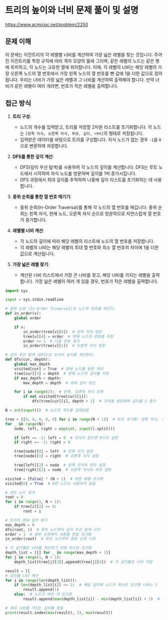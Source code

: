 # 트리의 높이와 너비 문제 풀이 및 설명

https://www.acmicpc.net/problem/2250

## 문제 이해

이 문제는 이진트리의 각 레벨별 너비를 계산하여 가장 넓은 레벨을 찾는 것입니다. 주어진 이진트리를 특정 규칙에 따라 격자 모양의 틀에 그리며, 같은 레벨의 노드는 같은 행에 위치하고, 각 노드는 고유한 열에 위치합니다. 이때, 각 레벨의 너비는 해당 레벨의 가장 오른쪽 노드의 열 번호에서 가장 왼쪽 노드의 열 번호를 뺀 값에 1을 더한 값으로 정의됩니다. 우리는 너비가 가장 넓은 레벨과 그 너비를 계산하여 출력해야 합니다. 만약 너비가 같은 레벨이 여러 개라면, 번호가 작은 레벨을 출력합니다.

## 접근 방식

1. **트리 구성**:
   - 노드의 개수를 입력받고, 트리를 저장할 2차원 리스트를 초기화합니다. 각 노드는 `[왼쪽 자식, 오른쪽 자식, 부모, 깊이, 너비]`의 형태로 저장됩니다.
   - 입력받은 데이터를 바탕으로 트리를 구성합니다. 자식 노드가 없는 경우 `-1`을 `0`으로 변환하여 저장합니다.

2. **DFS를 통한 깊이 계산**:
   - DFS(깊이 우선 탐색)를 사용하여 각 노드의 깊이를 계산합니다. DFS는 루트 노드에서 시작하여 자식 노드를 방문하며 깊이를 1씩 증가시킵니다.
   - DFS 과정에서 최대 깊이를 추적하여 나중에 깊이 리스트를 초기화하는 데 사용합니다.

3. **중위 순회를 통한 열 번호 매기기**:
   - 중위 순회(In-Order Traversal)를 통해 각 노드의 열 번호를 매깁니다. 중위 순회는 왼쪽 자식, 현재 노드, 오른쪽 자식 순으로 방문하므로 자연스럽게 열 번호가 증가합니다.

4. **레벨별 너비 계산**:
   - 각 노드의 깊이에 따라 해당 레벨의 리스트에 노드의 열 번호를 저장합니다.
   - 각 레벨의 너비는 해당 레벨의 최대 열 번호와 최소 열 번호의 차이에 1을 더한 값으로 계산됩니다.

5. **가장 넓은 레벨 찾기**:
   - 계산된 너비 리스트에서 가장 큰 너비를 찾고, 해당 너비를 가지는 레벨을 출력합니다. 가장 넓은 레벨이 여러 개 있을 경우, 번호가 작은 레벨을 출력합니다.

```python
import sys

input = sys.stdin.readline

# 중위 순회 (In-Order Traversal)로 노드의 번호를 매긴다.
def in_order(v):
    global order

    if v:
        in_order(tree[v][0])  # 왼쪽 자식 방문
        tree[v][4] = order  # 현재 노드의 번호를 저장
        order += 1  # 다음 번호 증가
        in_order(tree[v][1])  # 오른쪽 자식 방문

# 깊이 우선 탐색 (DFS)로 트리의 깊이를 계산한다.
def dfs(cur, depth):
    global max_depth
    visited[cur] = True  # 현재 노드를 방문 처리
    tree[cur][3] = depth  # 현재 노드의 깊이를 저장
    if max_depth < depth:
        max_depth = depth  # 최대 깊이 갱신

    for i in range(2):  # 왼쪽, 오른쪽 자식 순회
        if not visited[tree[cur][i]]:
            dfs(tree[cur][i], depth + 1)  # 자식을 방문하며 깊이를 1 증가

N = int(input())  # 노드의 개수를 입력받음

tree = [[0, 0, 0, 0, 0] for i in range(N + 1)]  # 트리 초기화: 왼쪽 자식, 오른쪽 자식, 부모, 깊이, 너비
for _ in range(N):
    node, left, right = map(int, input().split())

    if left == -1: left = 0  # 자식이 없으면 0으로 설정
    if right == -1: right = 0

    tree[node][0] = left  # 왼쪽 자식 설정
    tree[node][1] = right  # 오른쪽 자식 설정

    tree[left][2] = node  # 왼쪽 자식의 부모 설정
    tree[right][2] = node  # 오른쪽 자식의 부모 설정

visited = [False] * (N + 1)  # 방문 배열 초기화
visited[0] = True  # 0번 노드는 사용하지 않음

# 루트 노드 찾기
root = 0
for i in range(1, N + 1):
    if tree[i][2] == 0:
        root = i

# 트리의 최대 깊이 찾기
max_depth = 0
dfs(root, 1)  # 루트 노드부터 깊이 우선 탐색 시작
order = 1  # 중위 순회에서 사용할 번호 초기화
in_order(root)  # 루트 노드부터 중위 순회 시작

# 각 깊이별로 너비를 계산하기 위해 리스트 초기화
depth_list = [[] for _ in range(max_depth + 1)]
for j in range(1, N + 1):
    depth_list[tree[j][3]].append(tree[j][4])  # 각 깊이별로 너비 저장

result = []
# 깊이별 너비 계산
for i in range(len(depth_list)):
    if len(depth_list[i]) <= 1:  # 해당 깊이에 노드가 하나만 있으면 너비는 1
        result.append(1)
    else:  # 노드가 여러 개 있으면
        result.append(max(depth_list[i]) - min(depth_list[i]) + 1)  # 가장 큰 너비 - 가장 작은 너비 + 1

# 최대 너비를 가지는 깊이를 찾음
print(result.index(max(result), 1), max(result))

